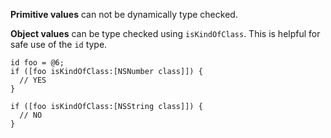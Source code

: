**Primitive values** can not be dynamically type checked.

**Object values** can be type checked using ```isKindOfClass```. This is
helpful for safe use of the ```id``` type.

    id foo = @6;
    if ([foo isKindOfClass:[NSNumber class]]) {
      // YES
    }

    if ([foo isKindOfClass:[NSString class]]) {
      // NO
    }

